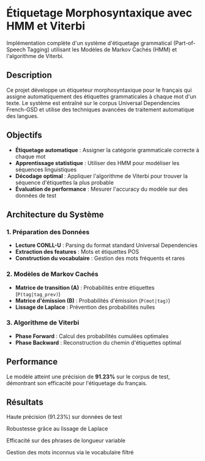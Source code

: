 # Étiquetage Morphosyntaxique avec HMM et Viterbi

Implémentation complète d'un système d'étiquetage grammatical (Part-of-Speech Tagging) utilisant les Modèles de Markov Cachés (HMM) et l'algorithme de Viterbi.

##  Description

Ce projet développe un étiqueteur morphosyntaxique pour le français qui assigne automatiquement des étiquettes grammaticales à chaque mot d'un texte. Le système est entraîné sur le corpus Universal Dependencies French-GSD et utilise des techniques avancées de traitement automatique des langues.

##  Objectifs

- **Étiquetage automatique** : Assigner la catégorie grammaticale correcte à chaque mot
- **Apprentissage statistique** : Utiliser des HMM pour modéliser les séquences linguistiques
- **Décodage optimal** : Appliquer l'algorithme de Viterbi pour trouver la séquence d'étiquettes la plus probable
- **Évaluation de performance** : Mesurer l'accuracy du modèle sur des données de test

##  Architecture du Système

### 1. Préparation des Données
- **Lecture CONLL-U** : Parsing du format standard Universal Dependencies
- **Extraction des features** : Mots et étiquettes POS
- **Construction du vocabulaire** : Gestion des mots fréquents et rares

### 2. Modèles de Markov Cachés
- **Matrice de transition (A)** : Probabilités entre étiquettes (`P(tag|tag_prev)`)
- **Matrice d'émission (B)** : Probabilités d'émission (`P(mot|tag)`)
- **Lissage de Laplace** : Prévention des probabilités nulles

### 3. Algorithme de Viterbi
- **Phase Forward** : Calcul des probabilités cumulées optimales
- **Phase Backward** : Reconstruction du chemin d'étiquettes optimal

##  Performance

Le modèle atteint une précision de **91.23%** sur le corpus de test, démontrant son efficacité pour l'étiquetage du français.

 ## Résultats
  Haute précision (91.23%) sur données de test
  
  Robustesse grâce au lissage de Laplace
  
  Efficacité sur des phrases de longueur variable
  
  Gestion des mots inconnus via le vocabulaire filtré
